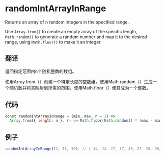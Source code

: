 # randomIntArrayInRange

Returns an array of n random integers in the specified range.

Use `Array.from()` to create an empty array of the specific length, `Math.random()` to generate a random number and map it to the desired range, using `Math.floor()` to make it an integer.

## 翻译

返回指定范围内n个随机整数的数组。

使用Array.from（）创建一个特定长度的空数组，使用Math.random（）生成一个随机数并将其映射到所需的范围，使用Math.floor（）使其成为一个整数。

## 代码

```js
const randomIntArrayInRange = (min, max, n = 1) =>
  Array.from({ length: n }, () => Math.floor(Math.random() * (max - min + 1)) + min);
```

## 例子

```js
randomIntArrayInRange(12, 35, 10); // [ 34, 14, 27, 17, 30, 27, 20, 26, 21, 14 ]
```
